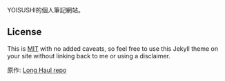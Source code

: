 YOISUSHI的個人筆記網站。

## License
This is [MIT](LICENSE) with no added caveats, so feel free to use this Jekyll theme on your site without linking back to me or using a disclaimer.

原作: [Long Haul repo](http://github.com/brianmaierjr/long-haul)
